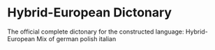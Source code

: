 # Hybrid-European Dictonary
The official complete dictonary for the constructed language: Hybrid-European
Mix of german polish italian
